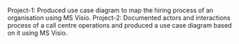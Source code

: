 Project-1: Produced use case diagram to map the hiring process of an organisation using MS Visio.
Project-2: Documented actors and interactions process of a call centre operations and produced a use case diagram based on it using MS Visio.
